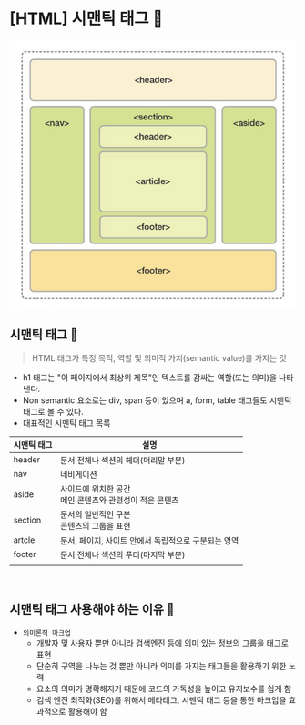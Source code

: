 # [HTML] 시맨틱 태그 📝

![](../../git-start.assets/htmls/tag-1.png)

## **시맨틱 태그 💭**

> HTML 태그가 특정 목적, 역할 및 의미적 가치(semantic value)를 가지는 것

- h1 태그는 "이 페이지에서 최상위 제목"인 텍스트를 감싸는 역할(또는 의미)을 나타낸다.
- Non semantic 요소로는 div, span 등이 있으며 a, form, table 태그들도 시맨틱 태그로 볼 수 있다.
- 대표적인 시멘틱 태그 목록

| 시맨틱 태그 | 설명                                                         |
| ----------- | ------------------------------------------------------------ |
| header      | 문서 전체나 섹션의 헤더(머리말 부분)                         |
| nav         | 네비게이션                                                   |
| aside       | 사이드에 위치한 공간<br />메인 콘텐츠와 관련성이 적은 콘텐츠 |
| section     | 문서의 일반적인 구분<br />콘텐츠의 그룹을 표현               |
| artcle      | 문서, 페이지, 사이트 안에서 독립적으로 구분되는 영역         |
| footer      | 문서 전체나 섹션의 푸터(마지막 부분)                         |
|             |                                                              |

<br />

## **시맨틱 태그 사용해야 하는 이유 💭**

- `의미론적 마크업`
  - 개발자 및 사용자 뿐만 아니라 검색엔진 등에 의미 있는 정보의 그룹을 태그로 표현
  - 단순히 구역을 나누는 것 뿐만 아니라 의미를 가지는 태그들을 활용하기 위한 노력
  - 요소의 의미가 명확해지기 때문에 코드의 가독성을 높이고 유지보수를 쉽게 함
  - 검색 엔진 최적화(SEO)를 위해서 메타태그, 시멘틱 태그 등을 통한 마크업을 효과적으로 활용해야 함
